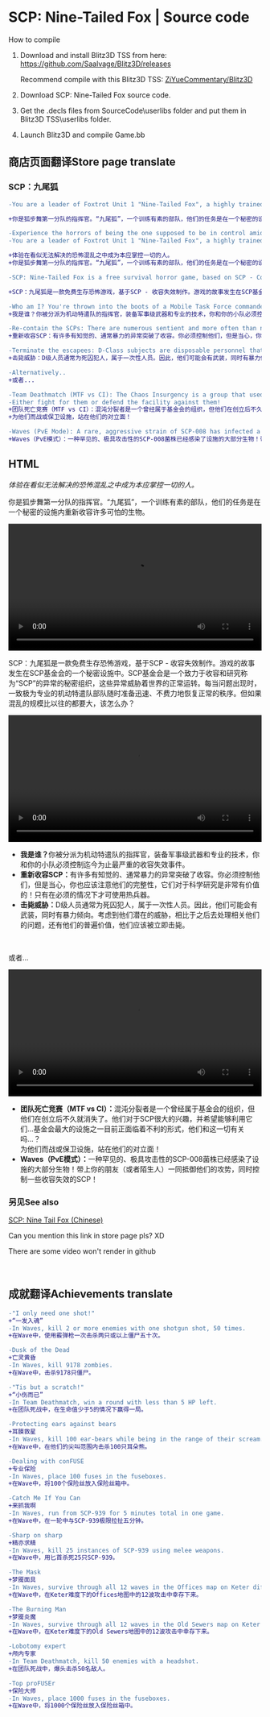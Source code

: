 # SCP: Nine-Tailed Fox | Source code
How to compile
1. Download and install Blitz3D TSS from here: https://github.com/Saalvage/Blitz3D/releases

    Recommend compile with this Blitz3D TSS: [ZiYueCommentary/Blitz3D](https://github.com/ZiYueCommentary/Blitz3D)

2. Download SCP: Nine-Tailed Fox source code.
3. Get the .decls files from SourceCode\userlibs folder and put them in Blitz3D TSS\userlibs folder.
4. Launch Blitz3D and compile Game.bb

## 商店页面翻译Store page translate
### SCP：九尾狐
```diff
-You are a leader of Foxtrot Unit 1 "Nine-Tailed Fox", a highly trained force tasked with re-containing a multitude of terrifying anomalous monsters that have broken loose inside of a top-secret research facility.

+你是狐步舞第一分队的指挥官。“九尾狐”，一个训练有素的部队，他们的任务是在一个秘密的设施内重新收容许多可怕的生物。
```
```diff
-Experience the horrors of being the one supposed to be in control amidst seemingly unsalvagable chaos.
-You are a leader of Foxtrot Unit 1 "Nine-Tailed Fox", a highly trained force tasked with re-containing a multitude of terrifying anomalous monsters that have broken loose inside of a top-secret research facility.

+体验在看似无法解决的恐怖混乱之中成为本应掌控一切的人。
+你是狐步舞第一分队的指挥官。“九尾狐”，一个训练有素的部队，他们的任务是在一个秘密的设施内重新收容许多可怕的生物。
```
```diff
-SCP: Nine-Tailed Fox is a free survival horror game, based on SCP - Containment Breach. The events of the game take place in a containment site of The SCP Foundation, a secret organization dedicated to containing and researching anomalous artifacts and entities referred to as SCPs that threaten the normalcy of the world. Whenever things go wrong a highly specialized Mobile Task Force is always at the ready to quickly and effortlessly restore order, but what if the scale of chaos exceeds anything ever seen before?

+SCP：九尾狐是一款免费生存恐怖游戏，基于SCP - 收容失效制作。游戏的故事发生在SCP基金会的一个秘密设施中。SCP基金会是一个致力于收容和研究称为“SCP”的异常的秘密组织，这些异常威胁着世界的正常运转。每当问题出现时，一致极为专业的机动特遣队部队随时准备迅速、不费力地恢复正常的秩序。但如果混乱的规模比以往的都要大，该怎么办？
```

```diff
-Who am I? You're thrown into the boots of a Mobile Task Force commander. Equipped with military grade weaponry and specialized technology you and your squad must fight their way through what appears to be the worst containment breach to date.
+我是谁？你被分派为机动特遣队的指挥官，装备军事级武器和专业的技术，你和你的小队必须控制迄今为止最严重的收容失效事件。

-Re-contain the SCPs: There are numerous sentient and more often than not violent anomalies that have escaped their containment. You must contain them, but beware, you should also value their integrity, as they are very valuable to the Foundation and science as a whole! You should only fall back to force if absolutely necessary.
+重新收容SCP：有许多有知觉的、通常暴力的异常突破了收容。你必须控制他们，但是当心，你也应该注意他们的完整性，它们对于科学研究是非常有价值的！只有在必须的情况下才可使用热兵器。

-Terminate the escapees: D-Class subjects are disposable personnel that strictly consists of death row inmates. Given the situation they can be expected to be potentially armed and violent. Considering their potential possession of Foundation intelligence, the hassle associated with dealing with them in any other way and their general worthlessness, they are supposed to be terminated on sight.
+击毙威胁：D级人员通常为死囚犯人，属于一次性人员。因此，他们可能会有武装，同时有暴力倾向。考虑到他们潜在的威胁，相比于之后去处理相关他们的问题，还有他们的普遍价值，他们应该被立即击毙。

-Alternatively..
+或者...
```

```diff
-Team Deathmatch (MTF vs CI): The Chaos Insurgency is a group that used to belong to the Foundation but went A.W.O.L. not long after their creation. They also have a peculiar interest in anomalous objects and is looking towards taking advantage of the.. unfavorable situation one of the Foundation's biggest sites is currently facing. Might they even have something to do with all of this?..
-Either fight for them or defend the facility against them!
+团队死亡竞赛（MTF vs CI）：混沌分裂者是一个曾经属于基金会的组织，但他们在创立后不久就消失了。他们对于SCP很大的兴趣，并希望能够利用它们...基金会最大的设施之一目前正面临着不利的形式，他们和这一切有关吗...？
+为他们而战或保卫设施，站在他们的对立面！

-Waves (PvE Mode): A rare, aggressive strain of SCP-008 has infected a large sector of the facility! Grab a team of friends (or strangers) and fend off against waves of them together with a number of other anomalies that has gotten loose!
+Waves（PvE模式）：一种罕见的、极具攻击性的SCP-008菌株已经感染了设施的大部分生物！带上你的朋友（或者陌生人）一同抵御他们的攻势，同时控制一些收容失效的SCP！
```

## HTML
<i>体验在看似无法解决的恐怖混乱之中成为本应掌控一切的人。</i>
<p>你是狐步舞第一分队的指挥官。“九尾狐”，一个训练有素的部队，他们的任务是在一个秘密的设施内重新收容许多可怕的生物。</p>
<video src="https://scpcbgame.cn/ntf/banner_background.mp4" width="100%"></video>
<p>SCP：九尾狐是一款免费生存恐怖游戏，基于SCP - 收容失效制作。游戏的故事发生在SCP基金会的一个秘密设施中。SCP基金会是一个致力于收容和研究称为“SCP”的异常的秘密组织，这些异常威胁着世界的正常运转。每当问题出现时，一致极为专业的机动特遣队部队随时准备迅速、不费力地恢复正常的秩序。但如果混乱的规模比以往的都要大，该怎么办？</p>
<video src="https://scpcbgame.cn/ntf/banner_singleplayer.mp4" width="100%"></video>
<ul>
    <li><b>我是谁？</b>你被分派为机动特遣队的指挥官，装备军事级武器和专业的技术，你和你的小队必须控制迄今为止最严重的收容失效事件。</li>
    <li><b>重新收容SCP：</b>有许多有知觉的、通常暴力的异常突破了收容。你必须控制他们，但是当心，你也应该注意他们的完整性，它们对于科学研究是非常有价值的！只有在必须的情况下才可使用热兵器。</li>
    <li><b>击毙威胁：</b>D级人员通常为死囚犯人，属于一次性人员。因此，他们可能会有武装，同时有暴力倾向。考虑到他们潜在的威胁，相比于之后去处理相关他们的问题，还有他们的普遍价值，他们应该被立即击毙。</li>
</ul>
<br>
<p>或者...</p>
<video src="https://scpcbgame.cn/ntf/banner_multiplayer.mp4" width="100%"></video>
<ul>
    <li><b>团队死亡竞赛（MTF vs CI）：</b>混沌分裂者是一个曾经属于基金会的组织，但他们在创立后不久就消失了。他们对于SCP很大的兴趣，并希望能够利用它们...基金会最大的设施之一目前正面临着不利的形式，他们和这一切有关吗...？<br>为他们而战或保卫设施，站在他们的对立面！</li>
    <li><b>Waves（PvE模式）：</b>一种罕见的、极具攻击性的SCP-008菌株已经感染了设施的大部分生物！带上你的朋友（或者陌生人）一同抵御他们的攻势，同时控制一些收容失效的SCP！</li>
</ul>

### 另见See also
[SCP: Nine Tail Fox (Chinese)](https://scpcbgame.cn/ntf.html)

Can you mention this link in store page pls?  XD

There are some video won't render in github

<br>

## 成就翻译Achievements translate
```diff
-"I only need one shot!"
+“一发入魂”
-In Waves, kill 2 or more enemies with one shotgun shot, 50 times.
+在Wave中，使用霰弹枪一次击杀两只或以上僵尸五十次。
```
```diff
-Dusk of the Dead
+亡灵黄昏
-In Waves, kill 9178 zombies.
+在Wave中，击杀9178只僵尸。
```
```diff
-"Tis but a scratch!"
+“小伤而已”
-In Team Deathmatch, win a round with less than 5 HP left.
+在团队死战中，在生命值少于5的情况下赢得一局。
```
```diff
-Protecting ears against bears
+耳膜救星
-In Waves, kill 100 ear-bears while being in the range of their scream.
+在Wave中，在他们的尖叫范围内击杀100只耳朵熊。
```
```diff
-Dealing with conFUSE
+专业保险
-In Waves, place 100 fuses in the fuseboxes.
+在Wave中，将100个保险丝放入保险丝箱中。
```
```diff
-Catch Me If You Can
+来抓我啊
-In Waves, run from SCP-939 for 5 minutes total in one game.
+在Wave中，在一轮中与SCP-939极限拉扯五分钟。
```
```diff
-Sharp on sharp
+精亦求精
-In Waves, kill 25 instances of SCP-939 using melee weapons.
+在Wave中，用匕首杀死25只SCP-939。
```
```diff
-The Mask
+梦魇面具
-In Waves, survive through all 12 waves in the Offices map on Keter difficulty.
+在Wave中，在Keter难度下的Offices地图中的12波攻击中幸存下来。
```
```diff
-The Burning Man
+梦魇炎魔
-In Waves, survive through all 12 waves in the Old Sewers map on Keter difficulty.
+在Wave中，在Keter难度下的Old Sewers地图中的12波攻击中幸存下来。
```
```diff
-Lobotomy expert
+颅内专家
-In Team Deathmatch, kill 50 enemies with a headshot.
+在团队死战中，爆头击杀50名敌人。
```
```diff
-Top proFUSEr
+保险大师
-In Waves, place 1000 fuses in the fuseboxes.
+在Wave中，将1000个保险丝放入保险丝箱中。
```